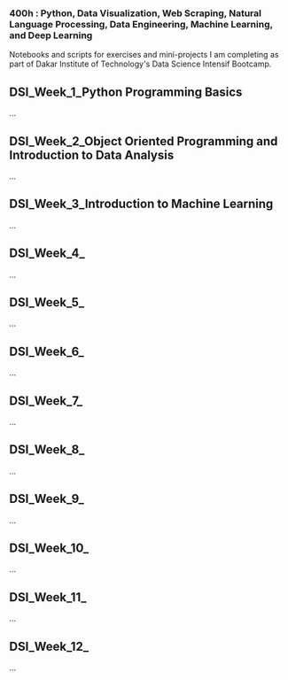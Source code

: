 ### 400h : Python, Data Visualization, Web Scraping, Natural Language Processing, Data Engineering, Machine Learning, and Deep Learning
Notebooks and scripts for exercises and mini-projects I am completing as part of Dakar Institute of Technology's Data Science Intensif Bootcamp.

## DSI_Week_1_Python Programming Basics
...

## DSI_Week_2_Object Oriented Programming and Introduction to Data Analysis
...

## DSI_Week_3_Introduction to Machine Learning
...

## DSI_Week_4_
...

## DSI_Week_5_
...

## DSI_Week_6_
...

## DSI_Week_7_
...

## DSI_Week_8_
...

## DSI_Week_9_
...

## DSI_Week_10_
...

## DSI_Week_11_
...

## DSI_Week_12_
...
